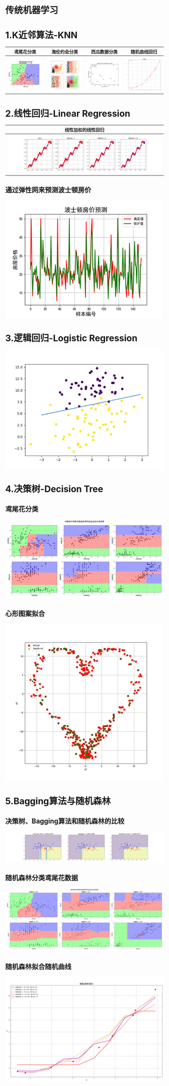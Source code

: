 传统机器学习
===

# 1.K近邻算法-KNN
| 鸢尾花分类 | 海伦约会分类 | 西瓜数据分类 | 随机曲线回归 |
| ---------- | ------------ | ------------ | ------------ |
| ![images](results/02_01_02.png) | ![images](results/02_01_03.png) | ![images](results/02_01_04.png) | ![images](results/02_01_05.png) |

# 2.线性回归-Linear Regression
| 线性加权的线性回归 |
| ------------------ |
| ![images](results/02_02_01.png) |

## 通过弹性网来预测波士顿房价
![images](results/02_02_02.png)

# 3.逻辑回归-Logistic Regression
![images](results/02_03_01.png)

# 4.决策树-Decision Tree
## 鸢尾花分类
![images](results/02_04_01.png)

## 心形图案拟合
![images](results/02_04_02.png)

# 5.Bagging算法与随机森林
## 决策树、Bagging算法和随机森林的比较
![images](results/02_05_01.png)

## 随机森林分类鸢尾花数据
![images](results/02_05_02.png)

## 随机森林拟合随机曲线
![images](results/02_05_03.png)